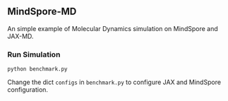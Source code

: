 ## MindSpore-MD

An simple example of Molecular Dynamics simulation on MindSpore and JAX-MD.

### Run Simulation

```shell script
python benchmark.py
```

Change the dict `configs` in `benchmark.py` to configure JAX and MindSpore configuration.
